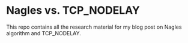 # Nagles vs. TCP_NODELAY

This repo contains all the research material for my blog post on Nagles algorithm and TCP_NODELAY. 
